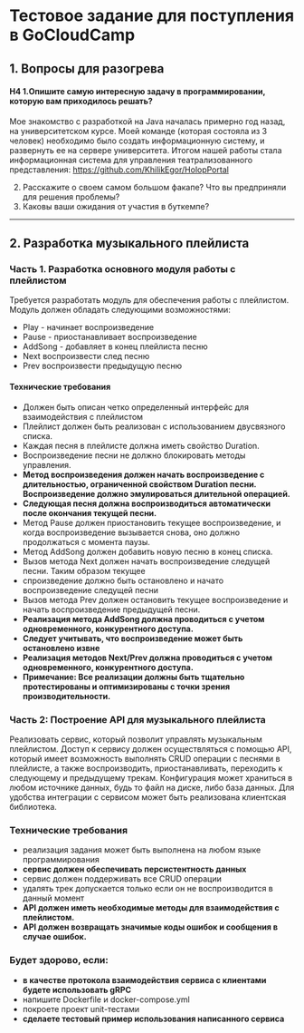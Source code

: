 # Тестовое задание для поступления в GoCloudCamp
 

## 1. Вопросы для разогрева

#### H4 1.**Опишите самую интересную задачу в программировании, которую вам приходилось решать?**
Мое знакомство с разработкой на Java началась примерно год назад, на университетском курсе. Моей команде (которая состояла из 3 человек) необходимо было создать информационную систему, и развернуть ее на сервере университета. Итогом нашей работы стала информационная система для управления  театрализованного представления: https://github.com/KhilikEgor/HolopPortal

2. Расскажите о своем самом большом факапе? Что вы предприняли для решения проблемы?
3. Каковы ваши ожидания от участия в буткемпе?

---

## 2. Разработка музыкального плейлиста

### Часть 1. Разработка основного модуля работы с плейлистом

Требуется разработать модуль для обеспечения работы с плейлистом. Модуль должен обладать следующими возможностями:
 - Play - начинает воспроизведение
 - Pause - приостанавливает воспроизведение
 - AddSong - добавляет в конец плейлиста песню
 - Next воспроизвести след песню
 - Prev воспроизвести предыдущую песню

#### Технические требования

 - Должен быть описан четко определенный интерфейс для взаимодействия с плейлистом
 - Плейлист должен быть реализован с использованием двусвязного списка.
 - Каждая песня в плейлисте должна иметь свойство Duration.
 - Воспроизведение песни не должно блокировать методы управления.
 - **Метод воспроизведения должен начать воспроизведение с длительностью, ограниченной свойством Duration песни. Воспроизведение должно эмулироваться длительной операцией.**
 - **Следующая песня должна воспроизводиться автоматически после окончания текущей песни.**
 - Метод Pause должен приостановить текущее воспроизведение, и когда воспроизведение вызывается снова, оно должно продолжаться с момента паузы.
 - Метод AddSong должен добавить новую песню в конец списка.
 - Вызов метода Next должен начать воспроизведение следущей песни. Таким образом текущее
 - спроизведение должно быть остановлено и начато воспроизведение следущей песни 
 - Вызов метода Prev должен остановить текущее воспроизведение и начать воспроизведение предыдущей песни.
 - **Реализация метода AddSong должна проводиться с учетом одновременного, конкурентного доступа.**
 - **Следует учитывать, что воспроизведение может быть остановлено извне** 
 - **Реализация методов Next/Prev должна проводиться с учетом одновременного, конкурентного доступа.**
 - **Примечание: Все реализации должны быть тщательно протестированы и оптимизированы с точки зрения производительности.**

### Часть 2: Построение API для музыкального плейлиста

Реализовать сервис, который позволит управлять музыкальным плейлистом. Доступ к сервису должен осуществляться с помощью API, который имеет возможность выполнять CRUD операции с песнями в плейлисте, а также воспроизводить, приостанавливать, переходить к следующему и предыдущему трекам. Конфигурация может храниться в любом источнике данных, будь то файл на диске, либо база данных. Для удобства интеграции с сервисом может быть реализована клиентская библиотека.

### Технические требования

* реализация задания может быть выполнена на любом языке программирования
* **сервис должен обеспечивать персистентность данных**
* сервис должен поддерживать все CRUD операции 
* удалять трек допускается только если он не воспроизводится в данный момент
* **API должен иметь необходимые методы для взаимодействия с плейлистом.**
* **API должен возвращать значимые коды ошибок и сообщения в случае ошибок.**


### Будет здорово, если:
* **в качестве протокола взаимодействия сервиса с клиентами будете использовать gRPC**
* напишите Dockerfile и docker-compose.yml
* покроете проект unit-тестами
* **сделаете тестовый пример использования написанного сервиса**
